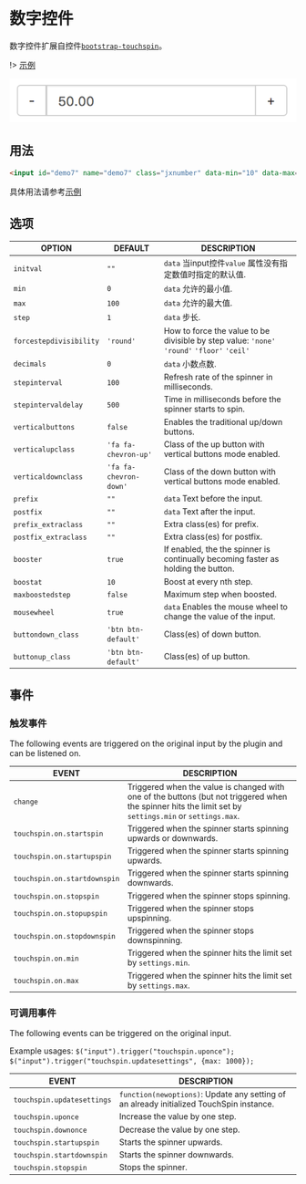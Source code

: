 # 数字控件

数字控件扩展自控件[`bootstrap-touchspin`](https://github.com/istvan-ujjmeszaros/bootstrap-touchspin)。

!> [示例](demo/jx-number.html)

![](./img/jx-number/926c196d.png)

## 用法

```html
<input id="demo7" name="demo7" class="jxnumber" data-min="10" data-max="200" data-decimals="2" data-step="2" value="50" >     
```

具体用法请参考[示例](demo/jx-number.html)

## 选项

| OPTION                  | DEFAULT                              | DESCRIPTION                              |
| ----------------------- | ------------------------------------ | ---------------------------------------- |
| `initval`               | `""`                                 | `data` 当input控件`value` 属性没有指定数值时指定的默认值. |
| `min`                   | `0`                                  | `data` 允许的最小值.                           |
| `max`                   | `100`                                | `data` 允许的最大值.                           |
| `step`                  | `1`                                  | `data` 步长. |
| `forcestepdivisibility` | `'round'`                            | How to force the value to be divisible by step value: `'none'` `'round'` `'floor'` `'ceil'` |
| `decimals`              | `0`                                  | `data` 小数点数.                |
| `stepinterval`          | `100`                                | Refresh rate of the spinner in milliseconds. |
| `stepintervaldelay`     | `500`                                | Time in milliseconds before the spinner starts to spin. |
| `verticalbuttons`       | `false`                              | Enables the traditional up/down buttons. |
| `verticalupclass`       | `'fa fa-chevron-up'`   | Class of the up button with vertical buttons mode enabled. |
| `verticaldownclass`     | `'fa fa-chevron-down'` | Class of the down button with vertical buttons mode enabled. |
| `prefix`                | `""`                                 | `data` Text before the input.                   |
| `postfix`               | `""`                                 | `data` Text after the input.                    |
| `prefix_extraclass`     | `""`                                 | Extra class(es) for prefix.              |
| `postfix_extraclass`    | `""`                                 | Extra class(es) for postfix.             |
| `booster`               | `true`                               | If enabled, the the spinner is continually becoming faster as holding the button. |
| `boostat`               | `10`                                 | Boost at every nth step.                 |
| `maxboostedstep`        | `false`                              | Maximum step when boosted.               |
| `mousewheel`            | `true`                               | `data` Enables the mouse wheel to change the value of the input. |
| `buttondown_class`      | `'btn btn-default'`                  | Class(es) of down button.                |
| `buttonup_class`        | `'btn btn-default'`                  | Class(es) of up button.                  |

## 事件

### 触发事件

The following events are triggered on the original input by the plugin and can be listened on.

| EVENT                        | DESCRIPTION                              |
| ---------------------------- | ---------------------------------------- |
| `change`                     | Triggered when the value is changed with one of the buttons (but not triggered when the spinner hits the limit set by `settings.min` or `settings.max`. |
| `touchspin.on.startspin`     | Triggered when the spinner starts spinning upwards or downwards. |
| `touchspin.on.startupspin`   | Triggered when the spinner starts spinning upwards. |
| `touchspin.on.startdownspin` | Triggered when the spinner starts spinning downwards. |
| `touchspin.on.stopspin`      | Triggered when the spinner stops spinning. |
| `touchspin.on.stopupspin`    | Triggered when the spinner stops upspinning. |
| `touchspin.on.stopdownspin`  | Triggered when the spinner stops downspinning. |
| `touchspin.on.min`           | Triggered when the spinner hits the limit set by `settings.min`. |
| `touchspin.on.max`           | Triggered when the spinner hits the limit set by `settings.max`. |

### 可调用事件

The following events can be triggered on the original input.

Example usages:
`$("input").trigger("touchspin.uponce");`
`$("input").trigger("touchspin.updatesettings", {max: 1000});`

| EVENT                      | DESCRIPTION                              |
| -------------------------- | ---------------------------------------- |
| `touchspin.updatesettings` | `function(newoptions)`: Update any setting of an already initialized TouchSpin instance. |
| `touchspin.uponce`         | Increase the value by one step.          |
| `touchspin.downonce`       | Decrease the value by one step.          |
| `touchspin.startupspin`    | Starts the spinner upwards.              |
| `touchspin.startdownspin`  | Starts the spinner downwards.            |
| `touchspin.stopspin`       | Stops the spinner.                       |



